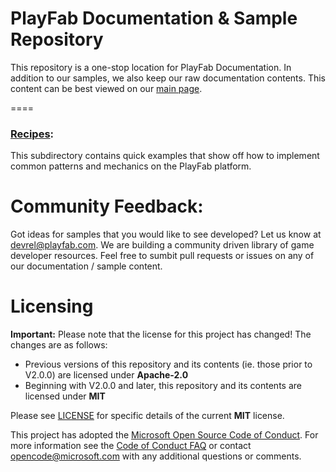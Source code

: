 # PlayFab Documentation & Sample Repository
This repository is a one-stop location for PlayFab Documentation. In addition to our samples, we also keep our raw documentation contents. This content can be best viewed on our [main&nbsp;page](https://api.playfab.com).


====
### [Recipes](/Recipes/):
This subdirectory contains quick examples that show off how to implement common patterns and mechanics on the PlayFab platform. 

# Community Feedback:
Got ideas for samples that you would like to see developed? Let us know at [devrel@playfab.com](mailto:devrel@playfab.com). We are building a community driven library of game developer resources. Feel free to sumbit pull requests or issues on any of our documentation / sample content.

# Licensing
**Important:** Please note that the license for this project has changed! The changes are as follows:

* Previous versions of this repository and its contents (ie. those prior to V2.0.0) are licensed under **Apache-2.0**
* Beginning with V2.0.0 and later, this repository and its contents are licensed under **MIT**

Please see [LICENSE](/LICENSE) for specific details of the current **MIT** license.

This project has adopted the [Microsoft Open Source Code of Conduct](https://opensource.microsoft.com/codeofconduct/). For more information see the [Code of Conduct FAQ](https://opensource.microsoft.com/codeofconduct/faq/) or contact [opencode@microsoft.com](mailto:opencode@microsoft.com) with any additional questions or comments.
